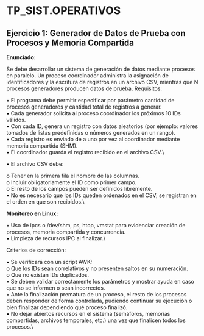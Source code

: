 # TP_SIST.OPERATIVOS

## Ejercicio 1: Generador de Datos de Prueba con Procesos y Memoria Compartida

**Enunciado:**

Se debe desarrollar un sistema de generación de datos mediante procesos en paralelo.
Un proceso coordinador administra la asignación de identificadores y la escritura de registros en un
archivo CSV, mientras que N procesos generadores producen datos de prueba.
Requisitos:

• El programa debe permitir especificar por parámetro cantidad de procesos generadores y
cantidad total de registros a generar.\
• Cada generador solicita al proceso coordinador los próximos 10 IDs válidos.\
• Con cada ID, genera un registro con datos aleatorios (por ejemplo: valores tomados de listas
predefinidas o números generados en un rango).\
• Cada registro es enviado de a uno por vez al coordinador mediante memoria compartida (SHM).\
• El coordinador guarda el registro recibido en el archivo CSV.\

• El archivo CSV debe:

o Tener en la primera fila el nombre de las columnas.\
o Incluir obligatoriamente el ID como primer campo.\
o El resto de los campos pueden ser definidos libremente.\
• No es necesario que los IDs queden ordenados en el CSV; se registran en el orden en que son
recibidos.\

**Monitoreo en Linux:**

• Uso de ipcs o /dev/shm, ps, htop, vmstat para evidenciar creación de procesos, memoria compartida
y concurrencia.\
• Limpieza de recursos IPC al finalizar.\

Criterios de corrección:

• Se verificará con un script AWK:\
o Que los IDs sean correlativos y no presenten saltos en su numeración.\
o Que no existan IDs duplicados.\
• Se deben validar correctamente los parámetros y mostrar ayuda en caso que no se informen o sean
incorrectos.\
• Ante la finalización prematura de un proceso, el resto de los procesos deben responder de forma
controlada, pudiendo continuar su ejecución o bien finalizar dependiendo qué proceso finalizó.\
• No dejar abiertos recursos en el sistema (semáforos, memorias compartidas, archivos temporales,
etc.) una vez que finalicen todos los procesos.\

